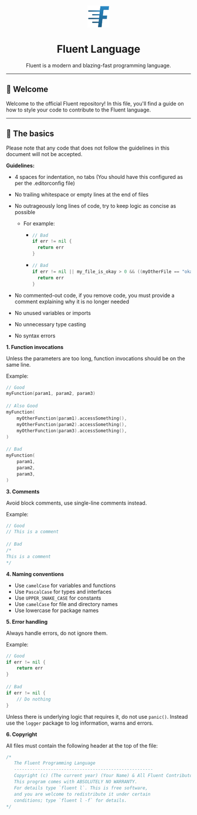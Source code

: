<div align="center">
    <img src="assets/logo.png" height="60" width="60">
    <h1>Fluent Language</h1>
    Fluent is a modern and blazing-fast programming language.
</div>

---

## 👋 Welcome

Welcome to the official Fluent repository! In this file, you'll find a guide on how to style your code
to contribute to the Fluent language.

---

## 📝 The basics

Please note that any code that does not follow the guidelines in this document will not be accepted.

**Guidelines:**

- 4 spaces for indentation, no tabs (You should have this configured as per the .editorconfig file)
- No trailing whitespace or empty lines at the end of files
- No outrageously long lines of code, try to keep logic as concise as possible
  - For example:
    - ```go
      // Bad
      if err != nil { 
        return err
      }
        ```
      
    - ```go
      // Bad
	  if err != nil || my_file_is_okay > 0 && ((myOtherFile == "okay" || myOtherFile == "not okay") || fetchSomeResource() == "13.5") {
        return err
	  }
        ```
      
- No commented-out code, if you remove code, you must provide a comment explaining why it is no longer needed
- No unused variables or imports
- No unnecessary type casting
- No syntax errors

**1. Function invocations**

Unless the parameters are too long, function invocations should be on the same line.

Example:

```go
// Good
myFunction(param1, param2, param3)

// Also Good
myFunction(
    myOtherFunction(param1).accessSomething(),
	myOtherFunction(param2).accessSomething(),
    myOtherFunction(param3).accessSomething(),
)

// Bad
myFunction(
    param1,
    param2,
    param3,
)
```

**3. Comments**

Avoid block comments, use single-line comments instead.

Example:

```go
// Good
// This is a comment

// Bad
/*
This is a comment
*/
```

**4. Naming conventions**

- Use `camelCase` for variables and functions
- Use `PascalCase` for types and interfaces
- Use `UPPER_SNAKE_CASE` for constants
- Use `camelCase` for file and directory names
- Use lowercase for package names

**5. Error handling**

Always handle errors, do not ignore them.

Example:

```go
// Good
if err != nil {
    return err
}

// Bad
if err != nil {
    // Do nothing
}
```

Unless there is underlying logic that requires it, do not use `panic()`.
Instead use the `logger` package to log information, warns and errors.

**6. Copyright**

All files must contain the following header at the top of the file:

```go
/*
   The Fluent Programming Language
   -----------------------------------------------------
   Copyright (c) (The current year) (Your Name) & All Fluent Contributors
   This program comes with ABSOLUTELY NO WARRANTY.
   For details type `fluent l`. This is free software,
   and you are welcome to redistribute it under certain
   conditions; type `fluent l -f` for details.
*/
```